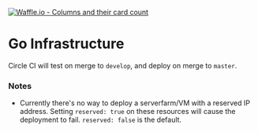 [![Waffle.io - Columns and their card count](https://badge.waffle.io/IFRCGo/go-infrastructure.svg?columns=all)](https://waffle.io/IFRCGo/go-infrastructure)

# Go Infrastructure

Circle CI will test on merge to `develop`, and deploy on merge to `master`.

### Notes

- Currently there's no way to deploy a serverfarm/VM with a reserved IP address. Setting `reserved: true` on these resources will cause the deployment to fail. `reserved: false` is the default.
